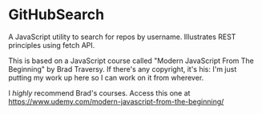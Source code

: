# GitHubSearch
A JavaScript utility to search for repos by username. Illustrates REST principles using fetch API.

This is based on a JavaScript course called "Modern JavaScript From The Beginning" by Brad Traversy. 
If there's any copyright, it's his: I'm just putting my work up here so I can work on it from wherever. 

I *highly* recommend Brad's courses. Access this one at https://www.udemy.com/modern-javascript-from-the-beginning/
